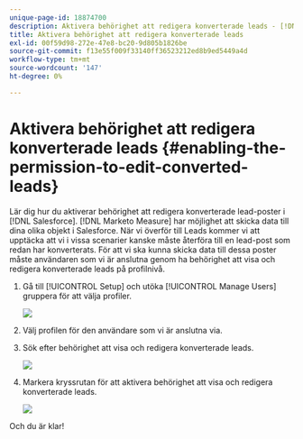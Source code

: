 ```yaml
---
unique-page-id: 18874700
description: Aktivera behörighet att redigera konverterade leads - [!DNL Marketo Measure] - Produktdokumentation
title: Aktivera behörighet att redigera konverterade leads
exl-id: 00f59d98-272e-47e8-bc20-9d805b1826be
source-git-commit: f13e55f009f33140ff36523212ed8b9ed5449a4d
workflow-type: tm+mt
source-wordcount: '147'
ht-degree: 0%

---
```


# Aktivera behörighet att redigera konverterade leads {#enabling-the-permission-to-edit-converted-leads}

Lär dig hur du aktiverar behörighet att redigera konverterade lead-poster i [!DNL Salesforce]. [!DNL Marketo Measure] har möjlighet att skicka data till dina olika objekt i Salesforce. När vi överför till Leads kommer vi att upptäcka att vi i vissa scenarier kanske måste återföra till en lead-post som redan har konverterats. För att vi ska kunna skicka data till dessa poster måste användaren som vi är anslutna genom ha behörighet att visa och redigera konverterade leads på profilnivå.

1. Gå till [!UICONTROL Setup] och utöka [!UICONTROL Manage Users] gruppera för att välja profiler.

   ![](assets/1-2.png)

1. Välj profilen för den användare som vi är anslutna via.

1. Sök efter behörighet att visa och redigera konverterade leads.

   ![](assets/2-1.png)

1. Markera kryssrutan för att aktivera behörighet att visa och redigera konverterade leads.

   ![](assets/3-1.png)

Och du är klar!
